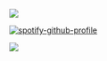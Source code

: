 ![](https://komarev.com/ghpvc/?username=ghostlyvamps&color=285199&style=plastic&label=PROFILE+VISITS) 


[![spotify-github-profile](https://spotify-github-profile.kittinanx.com/api/view?uid=31nkywcxedvxgneeo25mapb5xez4&cover_image=true&theme=novatorem&show_offline=true&background_color=121212&interchange=false&bar_color=53b14f&bar_color_cover=false)](https://spotify-github-profile.kittinanx.com/api/view?uid=31nkywcxedvxgneeo25mapb5xez4&redirect=true)

![](https://media1.tenor.com/m/Y3XKMYgvjhMAAAAC/gaming-meme.gif)
